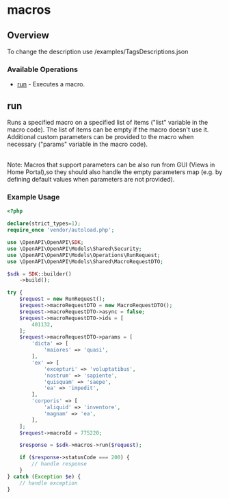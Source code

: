 # macros

## Overview

To change the description use /examples/TagsDescriptions.json

### Available Operations

* [run](#run) - Executes a macro.

## run

Runs a specified macro on a specified list of items ("list" variable in the macro code). The list of items can be empty if the macro doesn't use it. Additional custom parameters can be provided to the macro when necessary ("params" variable in the macro code).

 <BR>Note: Macros that support parameters can be also run from GUI (Views in Home Portal),so they should also handle the empty parameters map (e.g. by defining default values when parameters are not provided).

### Example Usage

```php
<?php

declare(strict_types=1);
require_once 'vendor/autoload.php';

use \OpenAPI\OpenAPI\SDK;
use \OpenAPI\OpenAPI\Models\Shared\Security;
use \OpenAPI\OpenAPI\Models\Operations\RunRequest;
use \OpenAPI\OpenAPI\Models\Shared\MacroRequestDTO;

$sdk = SDK::builder()
    ->build();

try {
    $request = new RunRequest();
    $request->macroRequestDTO = new MacroRequestDTO();
    $request->macroRequestDTO->async = false;
    $request->macroRequestDTO->ids = [
        401132,
    ];
    $request->macroRequestDTO->params = [
        'dicta' => [
            'maiores' => 'quasi',
        ],
        'ex' => [
            'excepturi' => 'voluptatibus',
            'nostrum' => 'sapiente',
            'quisquam' => 'saepe',
            'ea' => 'impedit',
        ],
        'corporis' => [
            'aliquid' => 'inventore',
            'magnam' => 'ea',
        ],
    ];
    $request->macroId = 775220;

    $response = $sdk->macros->run($request);

    if ($response->statusCode === 200) {
        // handle response
    }
} catch (Exception $e) {
    // handle exception
}
```
